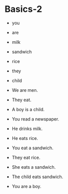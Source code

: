 # Basics-2

* you
* are
* milk
* sandwich
* rice
* they
* child

* We are men.
* They eat.
* A boy is a child.
* You read a newspaper.
* He drinks milk.
* He eats rice.
* You eat a sandwich.
* They eat rice.
* She eats a sandwich.
* The child eats sandwich.
* You are a boy.
